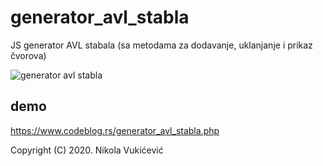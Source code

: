 # generator_avl_stabla
JS generator AVL stabala (sa metodama za dodavanje, uklanjanje i prikaz čvorova)

![generator avl stabla](https://www.codeblog.rs/github_pics/gen_avl_stablo.png)

## demo

https://www.codeblog.rs/generator_avl_stabla.php

Copyright (C) 2020. Nikola Vukićević                                       
